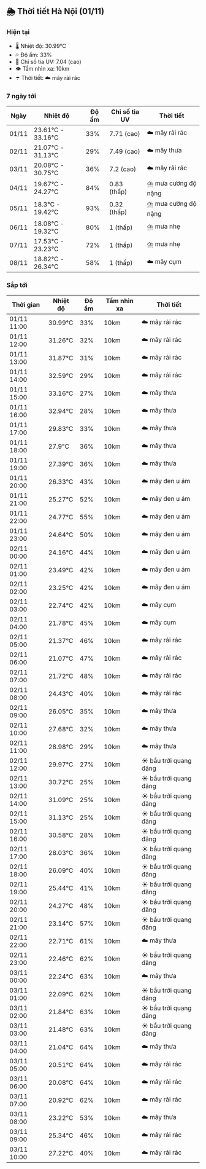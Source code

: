 ## 🌦️ Thời tiết Hà Nội (01/11)

### Hiện tại

- 🌡️ Nhiệt độ: 30.99℃
- 💦 Độ ẩm: 33%
- 🌟 Chỉ số tia UV: 7.04 (cao)
- 👁️ Tầm nhìn xa: 10km
- ☂️ Thời tiết: ☁️ mây rải rác

### 7 ngày tới

| Ngày | Nhiệt độ | Độ ẩm | Chỉ số tia UV | Thời tiết |
| --- | --- | --- | --- | --- |
| 01/11 | 23.61℃ - 33.16℃ | 33% | 7.71 (cao) | ☁️ mây rải rác |
| 02/11 | 21.07℃ - 31.13℃ | 29% | 7.49 (cao) | ☁️ mây thưa |
| 03/11 | 20.08℃ - 30.75℃ | 36% | 7.2 (cao) | ☁️ mây rải rác |
| 04/11 | 19.67℃ - 24.27℃ | 84% | 0.83 (thấp) | ⛈️ mưa cường độ nặng |
| 05/11 | 18.3℃ - 19.42℃ | 93% | 0.32 (thấp) | ⛈️ mưa cường độ nặng |
| 06/11 | 18.08℃ - 19.32℃ | 80% | 1 (thấp) | ⛈️ mưa nhẹ |
| 07/11 | 17.53℃ - 23.23℃ | 72% | 1 (thấp) | ⛈️ mưa nhẹ |
| 08/11 | 18.82℃ - 26.34℃ | 58% | 1 (thấp) | ☁️ mây cụm |

### Sắp tới

| Thời gian | Nhiệt độ | Độ ẩm | Tầm nhìn xa | Thời tiết |
| --- | --- | --- | --- | --- |
| 01/11 11:00 | 30.99℃ | 33% | 10km | ☁️ mây rải rác |
| 01/11 12:00 | 31.26℃ | 32% | 10km | ☁️ mây rải rác |
| 01/11 13:00 | 31.87℃ | 31% | 10km | ☁️ mây rải rác |
| 01/11 14:00 | 32.59℃ | 29% | 10km | ☁️ mây rải rác |
| 01/11 15:00 | 33.16℃ | 27% | 10km | ☁️ mây thưa |
| 01/11 16:00 | 32.94℃ | 28% | 10km | ☁️ mây thưa |
| 01/11 17:00 | 29.83℃ | 33% | 10km | ☁️ mây thưa |
| 01/11 18:00 | 27.9℃ | 36% | 10km | ☁️ mây thưa |
| 01/11 19:00 | 27.39℃ | 36% | 10km | ☁️ mây thưa |
| 01/11 20:00 | 26.33℃ | 43% | 10km | ☁️ mây đen u ám |
| 01/11 21:00 | 25.27℃ | 52% | 10km | ☁️ mây đen u ám |
| 01/11 22:00 | 24.77℃ | 55% | 10km | ☁️ mây đen u ám |
| 01/11 23:00 | 24.64℃ | 50% | 10km | ☁️ mây đen u ám |
| 02/11 00:00 | 24.16℃ | 44% | 10km | ☁️ mây đen u ám |
| 02/11 01:00 | 23.49℃ | 42% | 10km | ☁️ mây đen u ám |
| 02/11 02:00 | 23.25℃ | 42% | 10km | ☁️ mây đen u ám |
| 02/11 03:00 | 22.74℃ | 42% | 10km | ☁️ mây cụm |
| 02/11 04:00 | 21.78℃ | 45% | 10km | ☁️ mây cụm |
| 02/11 05:00 | 21.37℃ | 46% | 10km | ☁️ mây rải rác |
| 02/11 06:00 | 21.07℃ | 47% | 10km | ☁️ mây rải rác |
| 02/11 07:00 | 21.72℃ | 48% | 10km | ☁️ mây rải rác |
| 02/11 08:00 | 24.43℃ | 40% | 10km | ☁️ mây rải rác |
| 02/11 09:00 | 26.05℃ | 35% | 10km | ☁️ mây thưa |
| 02/11 10:00 | 27.68℃ | 32% | 10km | ☁️ mây thưa |
| 02/11 11:00 | 28.98℃ | 29% | 10km | ☁️ mây thưa |
| 02/11 12:00 | 29.97℃ | 27% | 10km | ☀️ bầu trời quang đãng |
| 02/11 13:00 | 30.72℃ | 25% | 10km | ☀️ bầu trời quang đãng |
| 02/11 14:00 | 31.09℃ | 25% | 10km | ☀️ bầu trời quang đãng |
| 02/11 15:00 | 31.13℃ | 25% | 10km | ☀️ bầu trời quang đãng |
| 02/11 16:00 | 30.58℃ | 28% | 10km | ☀️ bầu trời quang đãng |
| 02/11 17:00 | 28.03℃ | 36% | 10km | ☀️ bầu trời quang đãng |
| 02/11 18:00 | 26.09℃ | 40% | 10km | ☀️ bầu trời quang đãng |
| 02/11 19:00 | 25.44℃ | 41% | 10km | ☀️ bầu trời quang đãng |
| 02/11 20:00 | 24.27℃ | 48% | 10km | ☀️ bầu trời quang đãng |
| 02/11 21:00 | 23.14℃ | 57% | 10km | ☀️ bầu trời quang đãng |
| 02/11 22:00 | 22.71℃ | 61% | 10km | ☁️ mây thưa |
| 02/11 23:00 | 22.46℃ | 62% | 10km | ☀️ bầu trời quang đãng |
| 03/11 00:00 | 22.24℃ | 63% | 10km | ☁️ mây thưa |
| 03/11 01:00 | 22.09℃ | 62% | 10km | ☀️ bầu trời quang đãng |
| 03/11 02:00 | 21.84℃ | 63% | 10km | ☀️ bầu trời quang đãng |
| 03/11 03:00 | 21.48℃ | 63% | 10km | ☀️ bầu trời quang đãng |
| 03/11 04:00 | 21.04℃ | 64% | 10km | ☁️ mây thưa |
| 03/11 05:00 | 20.51℃ | 64% | 10km | ☁️ mây rải rác |
| 03/11 06:00 | 20.08℃ | 64% | 10km | ☁️ mây rải rác |
| 03/11 07:00 | 20.92℃ | 62% | 10km | ☁️ mây rải rác |
| 03/11 08:00 | 23.22℃ | 53% | 10km | ☁️ mây thưa |
| 03/11 09:00 | 25.34℃ | 46% | 10km | ☁️ mây rải rác |
| 03/11 10:00 | 27.22℃ | 40% | 10km | ☁️ mây rải rác |
